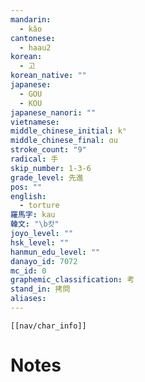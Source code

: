 ```yaml
---
mandarin:
  - kǎo
cantonese:
  - haau2
korean:
  - 고
korean_native: ""
japanese:
  - GOU
  - KOU
japanese_nanori: ""
vietnamese:
middle_chinese_initial: kʰ
middle_chinese_final: ɑu
stroke_count: "9"
radical: 手
skip_number: 1-3-6
grade_level: 先進
pos: ""
english:
  - torture
羅馬字: kau
韓文: "\b캇"
joyo_level: ""
hsk_level: ""
hanmun_edu_level: ""
danayo_id: 7072
mc_id: 0
graphemic_classification: 考
stand_in: 拷問
aliases:
---
```

```meta-bind-embed
[[nav/char_info]]
```

# Notes
